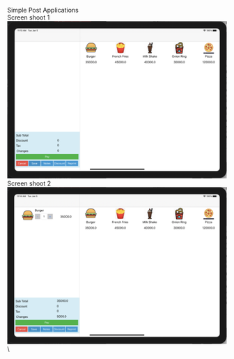 Simple Post Applications\
Screen shoot 1\
![Alt text](https://github.com/reinnatan/SimplePos/blob/master/ScreenShoot/Screen%20Shot%202021-01-05%20at%2011.13.27%20AM.png?raw=true "Title")\
Screen shoot 2\
![Alt text](https://github.com/reinnatan/SimplePos/blob/master/ScreenShoot/Screen%20Shot%202021-01-05%20at%2011.14.11%20AM.png?raw=true "Title")\
